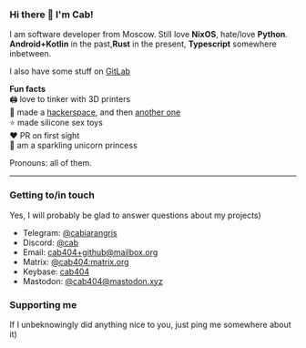 ### Hi there :wave: I'm Cab!
I am software developer from Moscow. Still love **NixOS**, hate/love **Python**. **Android+Kotlin** in the past,**Rust** in the present, **Typescript** somewhere inbetween.

I also have some stuff on [GitLab](https://gitlab.com/cab404)

**Fun facts**\
:printer: love to tinker with 3D printers\
:space_invader: made a [hackerspace](https://undef.club), and then [another one](https://github.com/hackerembassy/)\
:star: made silicone sex toys\
:heart: PR on first sight\
:unicorn: am a sparkling unicorn princess

Pronouns: all of them.

---
### Getting to/in touch

Yes, I will probably be glad to answer questions about my projects)

- Telegram: [@cabiarangris](https://t.me/cabiarangris)
- Discord: [@cab](https://discord.com/users/111870063165898752)
- Email: [cab404+github@mailbox.org](mailto:cab404+github@mailbox.org)
- Matrix: [@cab404:matrix.org](https://matrix.to/#/@cab404:matrix.org)
- Keybase: [cab404](https://keybase.io/cab404)
- Mastodon: [@cab404@mastodon.xyz](https://mastodon.xyz/@cab404)

### Supporting me

If I unbeknowingly did anything nice to you, just ping me somewhere about it)
